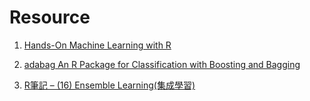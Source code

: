 # Resource


1. [Hands-On Machine Learning with R](https://bradleyboehmke.github.io/HOML/index.html)

1. [adabag An R Package for Classification with Boosting and Bagging](https://www.researchgate.net/publication/257068345_adabag_An_R_Package_for_Classification_with_Boosting_and_Bagging)


1. [R筆記 – (16) Ensemble Learning(集成學習)](https://rpubs.com/skydome20/R-Note16-Ensemble_Learning)



